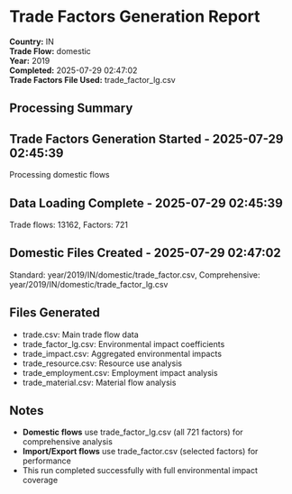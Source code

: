 # Trade Factors Generation Report

**Country:** IN  
**Trade Flow:** domestic  
**Year:** 2019  
**Completed:** 2025-07-29 02:47:02  
**Trade Factors File Used:** trade_factor_lg.csv

## Processing Summary


## Trade Factors Generation Started - 2025-07-29 02:45:39
Processing domestic flows

## Data Loading Complete - 2025-07-29 02:45:39
Trade flows: 13162, Factors: 721

## Domestic Files Created - 2025-07-29 02:47:02
Standard: year/2019/IN/domestic/trade_factor.csv, Comprehensive: year/2019/IN/domestic/trade_factor_lg.csv


## Files Generated

- trade.csv: Main trade flow data
- trade_factor_lg.csv: Environmental impact coefficients
- trade_impact.csv: Aggregated environmental impacts
- trade_resource.csv: Resource use analysis
- trade_employment.csv: Employment impact analysis
- trade_material.csv: Material flow analysis

## Notes

- **Domestic flows** use trade_factor_lg.csv (all 721 factors) for comprehensive analysis
- **Import/Export flows** use trade_factor.csv (selected factors) for performance
- This run completed successfully with full environmental impact coverage
